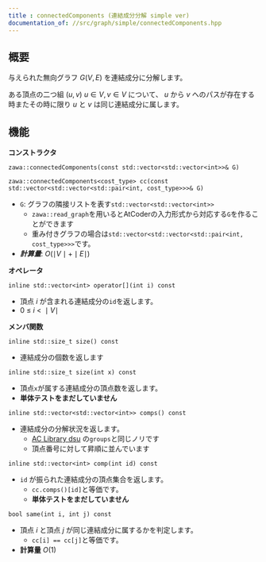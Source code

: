 ```yaml
---
title : connectedComponents (連結成分分解 simple ver)
documentation_of: //src/graph/simple/connectedComponents.hpp
---
```


## 概要

与えられた無向グラフ $G(V, E)$ を連結成分に分解します。

ある頂点の二つ組 $(u, v)$ $u \in V, v \in V$ について、 $u$ から $v$ へのパスが存在する時またその時に限り $u$ と $v$ は同じ連結成分に属します。

## 機能

**コンストラクタ**

`zawa::connectedComponents(const std::vector<std::vector<int>>& G)`

`zawa::connectedComponents<cost_type> cc(const std::vector<std::vector<std::pair<int, cost_type>>>& G)`
- `G`: グラフの隣接リストを表す`std::vector<std::vector<int>>`
	- `zawa::read_graph`を用いるとAtCoderの入力形式から対応する`G`を作ることができます
	- 重み付きグラフの場合は`std::vector<std::vector<std::pair<int, cost_type>>>`です。
- ***計算量***: $O(\mid V\mid + \mid E\mid)$

**オペレータ**

 `inline std::vector<int> operator[](int i) const`
 - 頂点 $i$ が含まれる連結成分の`id`を返します。
 - $0\ \le\ i\ <\ \mid V\mid$

**メンバ関数**

`inline std::size_t size() const`
- 連結成分の個数を返します

`inline std::size_t size(int x) const`
- 頂点`x`が属する連結成分の頂点数を返します。
- **単体テストをまだしていません**
	
`inline std::vector<std::vector<int>> comps() const`
- 連結成分の分解状況を返します。
	- [AC Library dsu](https://atcoder.github.io/ac-library/production/document_ja/dsu.html) の`groups`と同じノリです
	- 頂点番号に対して昇順に並んでいます

`inline std::vector<int> comp(int id) const`
- `id` が振られた連結成分の頂点集合を返します。
	- `cc.comps()[id]`と等価です。
	- **単体テストをまだしていません**

`bool same(int i, int j) const`
- 頂点 $i$ と頂点 $j$ が同じ連結成分に属するかを判定します。
	- `cc[i] == cc[j]`と等価です。
- **計算量** $O(1)$
